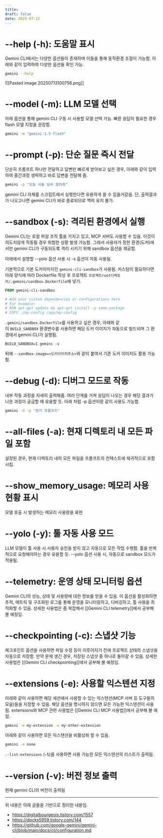 ```yaml
---
title: 
draft: false
date: 2025-07-12
---
```

# --help (-h): 도움말 표시

Gemini CLI에서는 다양한 옵션들이 존재하며 이들을 통해 동작환경 조절이 가능함. 아래와 같이 입력하여 다양한 옵션들 확인 가능.

```bash
gemini --help
```

![[Pasted image 20250713100756.png]]

# --model (-m): LLM 모델 선택

아래 옵션을 통해 gemini CLI 구동 시 사용할 모델 선택 가능. 빠른 응답이 필요한 경우 flash 모델 지정을 권장함.

```bash
gemini -m "gemini-1.5-flash"
```

# --prompt (-p): 단순 질문 즉시 전달

단순히 프롬프트 하나만 전달하고 답변만 빠르게 받아보고 싶은 경우, 아래와 같이 입력하여 중간과정 생략하고 바로 답변을 전달해 줌.

```bash
gemini -p "오늘 서울 날씨 알려줘"
```

gemini CLI 자체를 스크립트에서 실행한다면 유용하게 쓸 수 있을거같음. 단, 출력결과가 나오고나면 gemini CLI가 바로 종료되므로 맥락 유지 불가.

# --sandbox (-s): 격리된 환경에서 실행

Gemini CLI는 로컬 파일 조작 툴을 가지고 있고, MCP 서버도 사용할 수 있음. 이것이 의도치않게 작동될 경우 위험한 상황 발생 가능함. 그래서 사용자가 정한 환경(도커)에서만 gemini CLI가 구동되도록 격리 시키기 위해 sandbox 옵션을 제공함.

아래에서 설명할 --yolo 옵션 사용 시 -s 옵션이 자동 사용됨.

기본적으로 기본 도커이미지인 `gemini-cli-sandbox`가 사용됨. 커스텀이 필요하다면 아래 양식에 따라 Dockerfile 작성 후 프로젝트 `프로젝트root디렉토리/.gemini/sandbox.Dockerfile`에 넣기.

```dockerfile
FROM gemini-cli-sandbox

# Add your custom dependencies or configurations here
# For example:
# RUN apt-get update && apt-get install -y some-package
# COPY ./my-config /app/my-config
```

`.gemini/sandbox.Dockerfile`를 사용하고 싶은 경우, 아래와 같이 `BUILD_SANDBOX` 환경변수를 사용하면 해당 도커 이미지가 자동으로 빌드되며 그 환경에서 gemini CLI가 실행됨.

```shell
BUILD_SANDBOX=1 gemini -s
```

뒤에 `--sandbox-image=<도커이미지주소>`와 같이 붙여서 기존 도커 이미지도 활용 가능함.

# --debug (-d): 디버그 모드로 작동

내부 작동 과정을 자세히 출력해줌. 여러 단계를 거쳐 응답이 나오는 경우 해당 결과가 나온 과정이 궁금할 때 유용할 듯. 아래 처럼 -p 옵션이랑 같이 사용도 가능함.

```bash
gemini -d -p "뭔가 프롬프트"
```

# --all-files (-a): 현재 디렉토리 내 모든 파일 포함

설정된 경우, 현재 디렉토리 내의 모든 파일을 프롬프트의 컨텍스트에 재귀적으로 포함시킴.

# --show_memory_usage: 메모리 사용 현황 표시

모델 호출 시 발생하는 메모리 사용량을 표현

# --yolo (-y): 툴 자동 사용 모드

LLM 모델이 툴 사용 시 사용자 승인을 받지 않고 자동으로 모든 작업 수행함. 툴을 반복적으로 요청해야하는 경우 유용할 듯. --yolo 옵션 사용 시, 자동으로 sandbox 모드가 적용됨.

# --telemetry: 운영 상태 모니터링 옵션

Gemini CLI의 성능, 상태 및 사용량에 대한 정보를 얻을 수 있음. 이 옵션을 활성화하면 추적, 메트릭 및 구조화된 로그를 통해 운영을 모니터링하고, 디버깅하고, 툴 사용을 최적화할 수 있음. 상세한 사용법은 좀 복잡해서 [[Gemini CLI telemetry]]에서 공부해 볼 예정임.

# --checkpointing (-c): 스냅샷 기능

체크포인트 옵션을 사용하면 파일 수정 등이 이루어지기 전에 프로젝트 상태의 스냅샷을 자동으로 저장함. 만약 문제 생긴 경우, 저장된 스냅샷 중 하나로 돌아갈 수 있음. 상세한 사용법은 [[Gemini CLI checkpointing]]에서 공부해 볼 예정임.

# --extensions (-e): 사용할 익스텐션 지정

아래와 같이 사용하면 해당 세션에서 사용할 수 있는 익스텐션(MCP 서버 등 도구들의 모음)들을 지정할 수 있음. 해당 옵션을 명시하지 않으면 모든 가능한 익스텐션이 사용됨. extensions와 MCP 관련 사용법은 [[Gemini CLI MCP 사용법]]에서 공부해 볼 예정.

```bash
gemini -e my-extension -e my-other-extension
```

아래와 같이 사용하면 모든 익스텐션을 비활성화 할 수 있음.

```bash
gemini -e none
```

`--list-extensions` (**`-l`**)를 사용하면 사용 가능한 모든 익스텐션의 리스트가 출력됨.

# --version (-v): 버전 정보 출력

현재 gemini CLI의 버전이 출력됨

---

위 내용은 아래 글들을 기반으로 정리한 내용임.
- https://digitalbourgeois.tistory.com/1557
- https://dpcks5959.tistory.com/144
- https://github.com/google-gemini/gemini-cli/blob/main/docs/cli/configuration.md